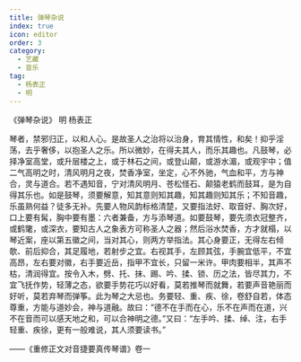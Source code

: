 ```yaml
---
title: 弹琴杂说
index: true
icon: editor
order: 3
category:
  - 艺藏
  - 音乐
tag:
  - 杨表正
  - 明
---
```


《弹琴杂说》 明 杨表正  

琴者，禁邪归正，以和人心。是故圣人之治将以治身，育其情性，和矣！抑乎淫荡，去乎奢侈，以抱圣人之乐。所以微妙，在得夫其人，而乐其趣也。凡鼓琴，必择净室高堂，或升层楼之上，或于林石之间，或登山颠，或游水湄，或观宇中；值二气高明之时，清风明月之夜，焚香净室，坐定，心不外驰，气血和平，方与神合，灵与道合。若不遇知音，宁对清风明月、苍松怪石、颠猿老鹤而鼓耳，是为自得其乐也。如是鼓琴，须要解意，知其意则知其趣，知其趣则知其乐；不知音趣，乐虽熟何益？徒多无补。先要人物风韵标格清楚，又要指法好、取音好、胸次好，口上要有髯，胸中要有墨：六者兼备，方与添琴道。如要鼓琴，要先须衣冠整齐，或鹤氅，或深衣，要知古人之象表方可称圣人之器；然后浴水焚香，方才就榻，以琴近案，座以第五徽之间，当对其心，则两方举指法。其心身要正，无得左右倾欹、前后抑合，其足履地，若射步之宜。右视其手，左顾其弦，手腕宜低平，不宜高昂，左右要对徽，右手要近岳，指甲不宜长，只留一米许。甲肉要相半，其声不枯，清润得宜。按令入木，劈、托、抹、踢、吟、揉、锁、历之法，皆尽其力，不宜飞抚作势，轻薄之态，欲要手势花巧以好看，莫若推琴而就舞，若要声音艳丽而好听，莫若弃琴而弹筝。此为琴之大忌也。务要轻、重、疾、徐，卷舒自若，体态尊重，方能与道妙会，神与道融。故曰：“德不在手而在心，乐不在声而在道，兴不在音而可以感天地之和，可以合神明之德。”又曰：“左手吟、揉、绰、注，右手轻重、疾徐，更有一般难说，其人须要读书。”  

——《重修正文对音捷要真传琴谱》卷一  
